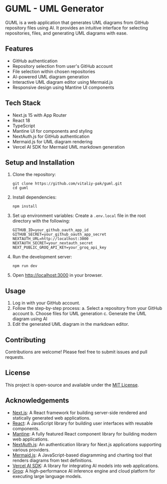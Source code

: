 # GUML - UML Generator

GUML is a web application that generates UML diagrams from GitHub repository files using AI. It provides an intuitive interface for selecting repositories, files, and generating UML diagrams with ease.

## Features

- GitHub authentication
- Repository selection from user's GitHub account
- File selection within chosen repositories
- AI-powered UML diagram generation
- Interactive UML diagram editor using Mermaid.js
- Responsive design using Mantine UI components

## Tech Stack

- Next.js 15 with App Router
- React 18
- TypeScript
- Mantine UI for components and styling
- NextAuth.js for GitHub authentication
- Mermaid.js for UML diagram rendering
- Vercel AI SDK for Mermaid UML markdown generation

## Setup and Installation

1. Clone the repository:
   ```
   git clone https://github.com/vitaliy-pak/guml.git
   cd guml
   ```

2. Install dependencies:
   ```
   npm install
   ```

3. Set up environment variables:
   Create a `.env.local` file in the root directory with the following:
   ```
   GITHUB_ID=your_github_oauth_app_id 
   GITHUB_SECRET=your_github_oauth_app_secret 
   NEXTAUTH_URL=http://localhost:3000
   NEXTAUTH_SECRET=your_nextauth_secret
   NEXT_PUBLIC_GROQ_API_KEY=your_groq_api_key
   ```

4. Run the development server:
   ```
   npm run dev
   ```

5. Open [http://localhost:3000](http://localhost:3000) in your browser.

## Usage

1. Log in with your GitHub account.
2. Follow the step-by-step process:
   a. Select a repository from your GitHub account
   b. Choose files for UML generation
   c. Generate the UML diagram using AI
3. Edit the generated UML diagram in the markdown editor.

## Contributing

Contributions are welcome! Please feel free to submit issues and pull requests.

## License

This project is open-source and available under the [MIT License](LICENSE).

## Acknowledgements

- [Next.js](https://nextjs.org/): A React framework for building server-side rendered and statically generated web applications.
- [React](https://reactjs.org/): A JavaScript library for building user interfaces with reusable components.
- [Mantine](https://mantine.dev/): A fully featured React component library for building modern web applications.
- [NextAuth.js](https://next-auth.js.org/): An authentication library for Next.js applications supporting various providers.
- [Mermaid.js](https://mermaid-js.github.io/mermaid/): A JavaScript-based diagramming and charting tool that renders diagrams from text definitions.
- [Vercel AI SDK](https://sdk.vercel.ai/): A library for integrating AI models into web applications.
- [Groq](https://groq.com/): A high-performance AI inference engine and cloud platform for executing large language models.